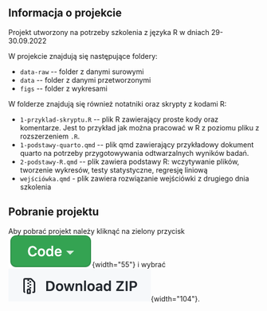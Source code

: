 ## Informacja o projekcie

Projekt utworzony na potrzeby szkolenia z języka R w dniach
29-30.09.2022

W projekcie znajdują się następujące foldery:

-   `data-raw` -- folder z danymi surowymi
-   `data` -- folder z danymi przetworzonymi
-   `figs` -- folder z wykresami

W folderze znajdują się również notatniki oraz skrypty z kodami R:

-   `1-przyklad-skryptu.R` -- plik R zawierający proste kody oraz
    komentarze. Jest to przykład jak można pracować w R z poziomu pliku
    z rozszerzeniem `.R`.
-   `1-podstawy-quarto.qmd` -- plik qmd zawierający przykładowy dokument
    quarto na potrzeby przygotowywania odtwarzalnych wyników badań.
-   `2-podstawy-R.qmd` -- plik zawiera podstawy R: wczytywanie plików,
    tworzenie wykresów, testy statystyczne, regresję liniową
-   `wejściówka.qmd` - plik zawiera rozwiązanie wejściówki z drugiego
    dnia szkolenia

## Pobranie projektu

Aby pobrać projekt należy kliknąć na zielony przycisk
![](imgs/code.png){width="55"} i wybrać ![](imgs/down.png){width="104"}.
